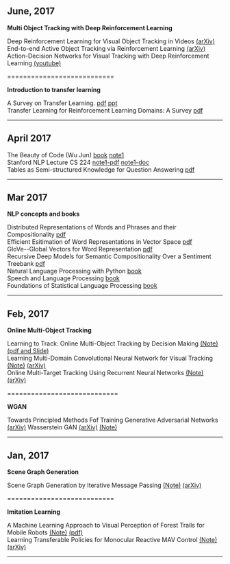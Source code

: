 ## June, 2017

**Multi Object Tracking with Deep Reinforcement Learning**


Deep Reinforcement Learning for Visual Object Tracking in Videos   [(arXiv)](https://arxiv.org/abs/1701.08936)                           
End-to-end Active Object Tracking via Reinforcement Learning     [(arXiv)](https://arxiv.org/abs/1705.10561)                       
Action-Decision Networks for Visual Tracking with Deep Reinforcement Learning     [(youtube)](https://www.youtube.com/watch?v=RK-PmiRdYzo)                     

===========================

**Introduction to transfer learning**

A Survey on Transfer Learning.  [pdf](./June2017/tkde_transfer_learning.pdf)   [ppt](./June2017/A-Survey-on-Transfer-Learning.ppt)                 
Transfer Learning for Reinforcement Learning Domains: A Survey    [pdf](./June2017/taylor09a.pdf)

------------------------------

## April 2017

The Beauty of Code (Wu Jun)    [book](./Apr17/数学之美.pdf) [note1](./Apr17/《数学之美》阅读笔记(1).pdf)     
Stanford NLP Lecture CS 224   [note1-pdf](./Apr17/Stanford-NLP-Lecture-CS224-Note-1.pdf)   [note1-doc](./Apr17/stanford-nlp-lecture-notes-1.docx)                             
Tables as Semi-structured Knowledge for Question Answering    [pdf](./Apr17/Tables-as-Semi-structured-Knowledge-for-Question-Answering.pdf)

--------------------------------------

## Mar 2017

**NLP concepts and books**

Distributed Representations of Words and Phrases and their Compositionality [pdf](./Mar17/Distributed-Representations-of-Words-and-Phrases-and-their-Compositionality.pdf)          
Efficient Esitimation of Word Representations in Vector Space  [pdf](./Mar17/Efficient-Esitimation-of-Word-Representations-in-Vector-Space.pdf)        
GloVe--Global Vectors for Word Representation [pdf](./Mar17/GloVe--Global-Vectors-for-Word-Representation.pdf)            
Recursive Deep Models for Semantic Compositionality Over a Sentiment Treebank   [pdf](./Mar17/Recursive-Deep-Models-for-Semantic-Compositionality.pdf)   
Natural Language Processing with Python [book](./Mar17/NLPWithPython.pdf)        
Speech and Language Processing [book](./Mar17/Speech-and-Language-Processing.pdf)      
Foundations of Statistical Language Processing  [book](./Mar17/Manning_Schuetze_StatisticalNLP.pdf)

-------------------------------------------------------------------------------------------------------------------

## Feb, 2017
**Online Multi-Object Tracking**   

Learning to Track: Online Multi-Object Tracking by Decision Making  [(Note)](./Feb17/Learning-to-Track.md) [(pdf and Slide)](http://cvgl.stanford.edu/projects/MDP_tracking/)      
Learning Multi-Domain Convolutional Neural Network for Visual Tracking  [(Note)](./Feb17/ML-approach-to-Multi-Domain-CNN-for-VT.md)   [(arXiv)](https://arxiv.org/abs/1510.07945)     
Online Multi-Target Tracking Using Recurrent Neural Networks   [(Note)](./Feb17/Online-Multi-Target-Tracking-Using-RNN.md)   [(arXiv)](https://arxiv.org/abs/1604.03635)  

============================

**WGAN**      

Towards Principled Methods Fof Training Generative Adversarial Networks  [(arXiv)](https://arxiv.org/abs/1701.04862)  Wasserstein GAN  [(arXiv)](https://arxiv.org/abs/1701.07875)   [(Note)](https://zhuanlan.zhihu.com/p/25071913)

------------------------


## Jan, 2017
**Scene Graph Generation**

Scene Graph Generation by Iterative Message Passing [(Note)](./Jan17/Scene-Graph-Generation-by-Iterative-Message-Passing.md)  [(arXiv)](https://arxiv.org/abs/1701.02426)  

===========================

**Imitation Learning**

A Machine Learning Approach to Visual Perception of Forest Trails for Mobile Robots    [(Note)](./Jan17/Visual-Perception-of-Forest-Trail-forMobile-Robots.md)   [(pdf)](http://rpg.ifi.uzh.ch/docs/RAL16_Giusti.pdf)    
Learning Transferable Policies for Monocular Reactive MAV Control  [(Note)](./Jan17/Transferable-Policies-for-Monocular-Reactive-MAV-Control.md)   [(arXiv)](https://arxiv.org/abs/1608.00627)

---------------------------










